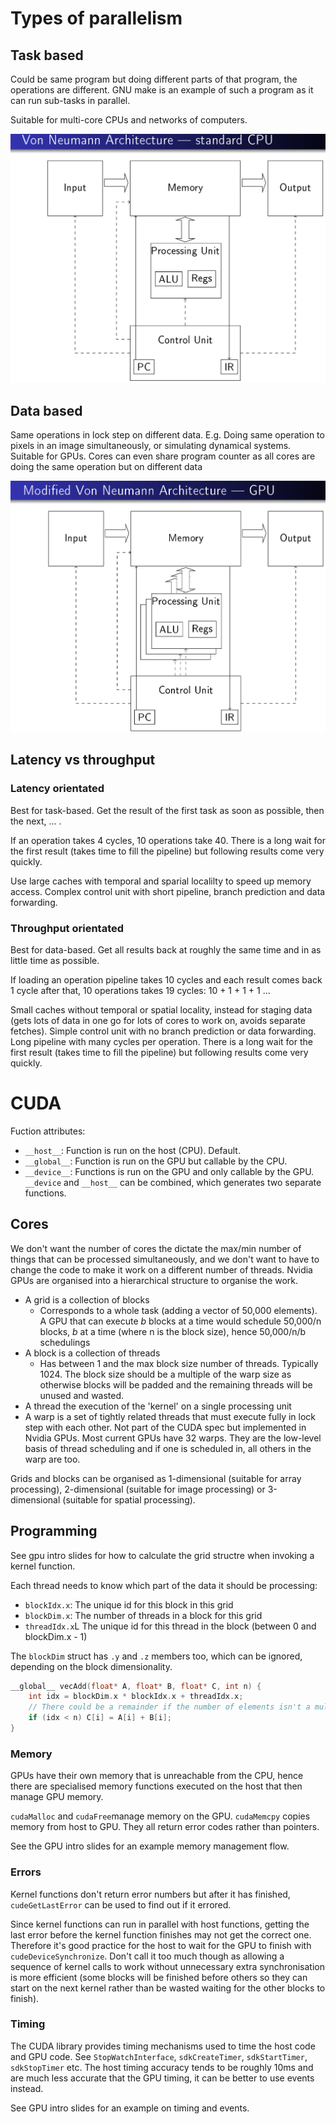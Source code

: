 # Types of parallelism
## Task based
Could be same program but doing different parts of that program, the operations are different. GNU make is an example of such a program as it can run sub-tasks in parallel.

Suitable for multi-core CPUs and networks of computers.

![CPU arch](cpu.png)

## Data based
Same operations in lock step on different data. E.g. Doing same operation to pixels in an image simultaneously, or simulating dynamical systems. Suitable for GPUs. Cores can even share program counter as all cores are doing the same operation but on different data

![GPU arch](gpu.png)

## Latency vs throughput

### Latency orientated
Best for task-based. Get the result of the first task as soon as possible, then the next, ... .

If an operation takes 4 cycles, 10 operations take 40. There is a long wait for the first result (takes time to fill the pipeline) but following results come very quickly.

Use large caches with temporal and sparial localilty to speed up memory access. Complex control unit with short pipeline, branch prediction and data forwarding.

### Throughput orientated
Best for data-based. Get all results back at roughly the same time and in as little time as possible.

If loading an operation pipeline takes 10 cycles and each result comes back 1 cycle after that, 10 operations takes 19 cycles: 10 + 1 + 1 + 1 ...

Small caches without temporal or spatial locality, instead for staging data (gets lots of data in one go for lots of cores to work on, avoids separate fetches). Simple control unit with no branch prediction or data forwarding. Long pipeline with many cycles per operation. There is a long wait for the first result (takes time to fill the pipeline) but following results come very quickly.

# CUDA
Fuction attributes:
* `__host__`: Function is run on the host (CPU). Default.
* `__global__`: Function is run on the GPU but callable by the CPU.
* `__device__`: Functions is run on the GPU and only callable by the GPU.
`__device` and `__host__` can be combined, which generates two separate functions.

## Cores
We don't want the number of cores the dictate the max/min number of things that can be processed simultaneously, and we don't want to have to change the code to make it work on a different number of threads.
Nvidia GPUs are organised into a hierarchical structure to organise the work.
* A grid is a collection of blocks
	* Corresponds to a whole task (adding a vector of 50,000 elements). A GPU that can execute *b* blocks at a time would schedule 50,000/n blocks, *b* at a time (where n is the block size), hence 50,000/n/b schedulings
* A block is a collection of threads
	* Has between 1 and the max block size number of threads. Typically 1024. The block size should be a multiple of the warp size as otherwise blocks will be padded and the remaining threads will be unused and wasted.
* A thread the execution of the 'kernel' on a single processing unit
* A warp is a set of tightly related threads that must execute fully in lock step with each other. Not part of the CUDA spec but implemented in Nvidia GPUs. Most current GPUs have 32 warps. They are the low-level basis of thread scheduling and if one is scheduled in, all others in the warp are too.

Grids and blocks can be organised as 1-dimensional (suitable for array processing), 2-dimensional (suitable for image processing) or 3-dimensional (suitable for spatial processing).

## Programming
See gpu intro slides for how to calculate the grid structre when invoking a kernel function.

Each thread needs to know which part of the data it should be processing:
* `blockIdx.x`: The unique id for this block in this grid
* `blockDim.x`: The number of threads in a block for this grid
* `threadIdx.x`L The unique id for this thread in the block (between 0 and blockDim.x - 1)

The `blockDim` struct has `.y` and `.z` members too, which can be ignored, depending on the block dimensionality.

```c
__global__ vecAdd(float* A, float* B, float* C, int n) {
	int idx = blockDim.x * blockIdx.x + threadIdx.x;
	// There could be a remainder if the number of elements isn't a multiple of the number of threads scheduled
	if (idx < n) C[i] = A[i] + B[i];
}
```
### Memory
GPUs have their own memory that is unreachable from the CPU, hence there are specialised memory functions executed on the host that then manage GPU memory.

`cudaMalloc` and `cudaFree`manage memory on the GPU. `cudaMemcpy` copies memory from host to GPU. They all return error codes rather than pointers.

See the GPU intro slides for an example memory management flow.

### Errors
Kernel functions don't return error numbers but after it has finished, `cudeGetLastError` can be used to find out if it errored.

Since kernel functions can run in parallel with host functions, getting the last error before the kernel function finishes may not get the correct one. Therefore it's good practice for the host to wait for the GPU to finish with `cudeDeviceSynchronize`. Don't call it too much though as allowing a sequence of kernel calls to work without unnecessary extra synchronisation is more efficient (some blocks will be finished before others so they can start on the next kernel rather than be wasted waiting for the other blocks to finish).

### Timing
The CUDA library provides timing mechanisms used to time the host code and GPU code. See `StopWatchInterface`, `sdkCreateTimer`, `sdkStartTimer`, `sdkStopTimer` etc. The host timing accuracy tends to be roughly 10ms and are much less accurate that the GPU timing, it can be better to use events instead.

See GPU intro slides for an example on timing and events.
